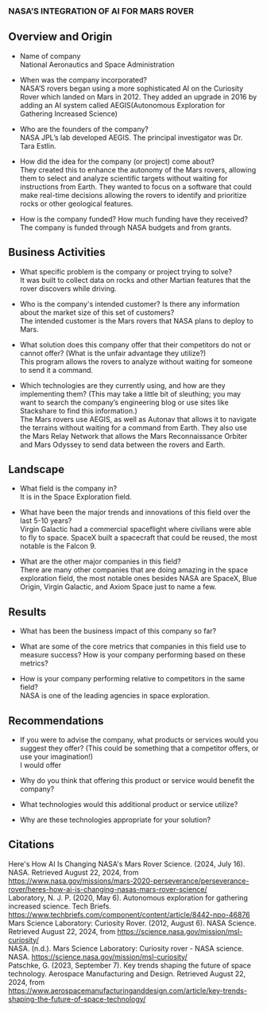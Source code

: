 ### NASA’S INTEGRATION OF AI FOR MARS ROVER

## Overview and Origin

* Name of company<br/>
National Aeronautics and Space Administration

* When was the company incorporated?<br/>
NASA’S rovers began using a more sophisticated AI on the Curiosity Rover which landed on Mars in 2012. They added an upgrade in 2016 by adding an AI system called AEGIS(Autonomous Exploration for Gathering Increased Science)

* Who are the founders of the company?<br/>
NASA JPL’s lab developed AEGIS. The principal investigator was Dr. Tara Estlin. 

* How did the idea for the company (or project) come about?<br/>
They created this to enhance the autonomy of the Mars rovers, allowing them to select and analyze scientific targets without waiting for instructions from Earth. They wanted to focus on a software that could make real-time decisions allowing the rovers to identify and prioritize rocks or other geological features. 

* How is the company funded? How much funding have they received?<br/>
The company is funded through NASA budgets and from grants. 

## Business Activities

* What specific problem is the company or project trying to solve?<br/>
It was built to collect data on rocks and other Martian features that the rover discovers while driving. 

* Who is the company's intended customer? Is there any information about the market size of this set of customers?<br/>
The intended customer is the Mars rovers that NASA plans to deploy to Mars. 

* What solution does this company offer that their competitors do not or cannot offer? (What is the unfair advantage they utilize?)<br/>
This program allows the rovers to analyze without waiting for someone to send it a command. 
* Which technologies are they currently using, and how are they implementing them? (This may take a little bit of sleuthing; you may want to search the company’s engineering blog or use sites like Stackshare to find this information.)<br/>
The Mars rovers use AEGIS, as well as Autonav that allows it to navigate the terrains without waiting for a command from Earth. They also use the Mars Relay Network that allows the Mars Reconnaissance Orbiter and Mars Odyssey to send data between the rovers and Earth.

## Landscape

* What field is the company in?<br/>
It is in the Space Exploration field. 

* What have been the major trends and innovations of this field over the last 5-10 years?<br/>
Virgin Galactic had a commercial spaceflight where civilians were able to fly to space. SpaceX built  a spacecraft that could be reused, the most notable is the Falcon 9. 

* What are the other major companies in this field?<br/>
There are many other companies that are doing amazing in the space exploration field, the most notable ones besides NASA are SpaceX, Blue Origin, Virgin Galactic, and Axiom Space just to name a few. 

## Results

* What has been the business impact of this company so far?<br/>


* What are some of the core metrics that companies in this field use to measure success? How is your company performing based on these metrics?<br/>


* How is your company performing relative to competitors in the same field?<br/>
NASA is one of the leading agencies in space exploration. 

## Recommendations

* If you were to advise the company, what products or services would you suggest they offer? (This could be something that a competitor offers, or use your imagination!)<br/>
I would offer 

* Why do you think that offering this product or service would benefit the company?<br/>


* What technologies would this additional product or service utilize?<br/>


* Why are these technologies appropriate for your solution?<br/>


## Citations

Here's How AI Is Changing NASA's Mars Rover Science. (2024, July 16). NASA. Retrieved August 22, 2024, from https://www.nasa.gov/missions/mars-2020-perseverance/perseverance-rover/heres-how-ai-is-changing-nasas-mars-rover-science/<br/>
Laboratory, N. J. P. (2020, May 6). Autonomous exploration for gathering increased science.  Tech Briefs. https://www.techbriefs.com/component/content/article/8442-npo-46876<br/>
Mars Science Laboratory: Curiosity Rover. (2012, August 6). NASA Science. Retrieved August 22, 2024, from https://science.nasa.gov/mission/msl-curiosity/<br/>
NASA. (n.d.). Mars Science Laboratory: Curiosity rover - NASA science. NASA. https://science.nasa.gov/mission/msl-curiosity/ <br/>
Patschke, G. (2023, September 7). Key trends shaping the future of space technology. Aerospace Manufacturing and Design. Retrieved August 22, 2024, from https://www.aerospacemanufacturinganddesign.com/article/key-trends-shaping-the-future-of-space-technology/<br/>
